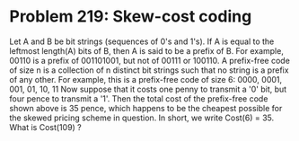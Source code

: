 # Problem 219: Skew-cost coding
Let A and B be bit strings (sequences of 0's and 1's). If A is equal to
the leftmost length(A) bits of B, then A is said to be a prefix of B.
For example, 00110 is a prefix of 001101001, but not of 00111 or 100110.
A prefix-free code of size n is a collection of n distinct bit strings
such that no string is a prefix of any other. For example, this is a
prefix-free code of size 6: 0000, 0001, 001, 01, 10, 11 Now suppose that
it costs one penny to transmit a '0' bit, but four pence to transmit a
'1'. Then the total cost of the prefix-free code shown above is 35
pence, which happens to be the cheapest possible for the skewed pricing
scheme in question. In short, we write Cost(6) = 35. What is Cost(109) ?
